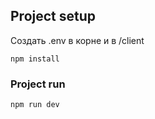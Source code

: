 ## Project setup
Создать .env в корне и в /client 
```
npm install
```

### Project run
```
npm run dev
```

